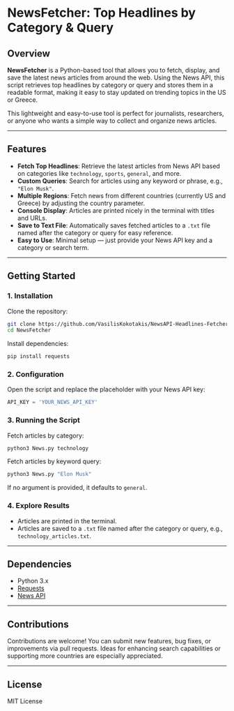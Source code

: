 

# NewsFetcher: Top Headlines by Category & Query

## Overview

**NewsFetcher** is a Python-based tool that allows you to fetch, display, and save the latest news articles from around the web. Using the News API, this script retrieves top headlines by category or query and stores them in a readable format, making it easy to stay updated on trending topics in the US or Greece.

This lightweight and easy-to-use tool is perfect for journalists, researchers, or anyone who wants a simple way to collect and organize news articles.

---

## Features

* **Fetch Top Headlines**: Retrieve the latest articles from News API based on categories like `technology`, `sports`, `general`, and more.
* **Custom Queries**: Search for articles using any keyword or phrase, e.g., `"Elon Musk"`.
* **Multiple Regions**: Fetch news from different countries (currently US and Greece) by adjusting the country parameter.
* **Console Display**: Articles are printed nicely in the terminal with titles and URLs.
* **Save to Text File**: Automatically saves fetched articles to a `.txt` file named after the category or query for easy reference.
* **Easy to Use**: Minimal setup — just provide your News API key and a category or search term.

---

## Getting Started

### 1. Installation

Clone the repository:

```bash
git clone https://github.com/VasilisKokotakis/NewsAPI-Headlines-Fetcher.git
cd NewsFetcher
```

Install dependencies:

```bash
pip install requests
```

### 2. Configuration

Open the script and replace the placeholder with your News API key:

```python
API_KEY = 'YOUR_NEWS_API_KEY'
```

### 3. Running the Script

Fetch articles by category:

```bash
python3 News.py technology
```

Fetch articles by keyword query:

```bash
python3 News.py "Elon Musk"
```

If no argument is provided, it defaults to `general`.

### 4. Explore Results

* Articles are printed in the terminal.
* Articles are saved to a `.txt` file named after the category or query, e.g., `technology_articles.txt`.

---

## Dependencies

* Python 3.x
* [Requests](https://docs.python-requests.org/en/master/)
* [News API](https://newsapi.org/)

---

## Contributions

Contributions are welcome! You can submit new features, bug fixes, or improvements via pull requests. Ideas for enhancing search capabilities or supporting more countries are especially appreciated.

---

## License

MIT License

